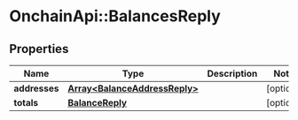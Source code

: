 # OnchainApi::BalancesReply

## Properties
Name | Type | Description | Notes
------------ | ------------- | ------------- | -------------
**addresses** | [**Array&lt;BalanceAddressReply&gt;**](BalanceAddressReply.md) |  | [optional] 
**totals** | [**BalanceReply**](BalanceReply.md) |  | [optional] 



